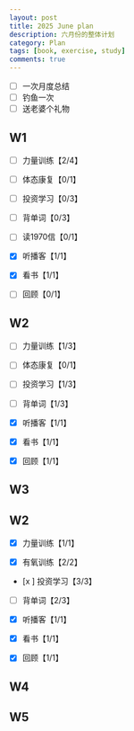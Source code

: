 ```yaml
---
layout: post
title: 2025 June plan
description: 六月份的整体计划
category: Plan
tags: [book, exercise, study]
comments: true
---
```


- [ ] 一次月度总结
- [ ] 钓鱼一次
- [ ] 送老婆个礼物

## W1

- [ ] 力量训练【2/4】

- [ ] 体态康复【0/1】

- [ ] 投资学习【0/3】

- [ ] 背单词【0/3】

- [ ] 读1970信【0/1】

- [x] 听播客【1/1】

- [x] 看书【1/1】

- [ ] 回顾【0/1】

## W2

- [ ] 力量训练【1/3】

- [ ] 体态康复【0/1】

- [ ] 投资学习【1/3】

- [ ] 背单词【1/3】

- [x] 听播客【1/1】

- [x] 看书【1/1】

- [x] 回顾【1/1】

## W3

## W2

- [x] 力量训练【1/1】

- [x] 有氧训练【2/2】

- [x ] 投资学习【3/3】

- [ ] 背单词【2/3】

- [x] 听播客【1/1】

- [x] 看书【1/1】

- [x] 回顾【1/1】

## W4

## W5
